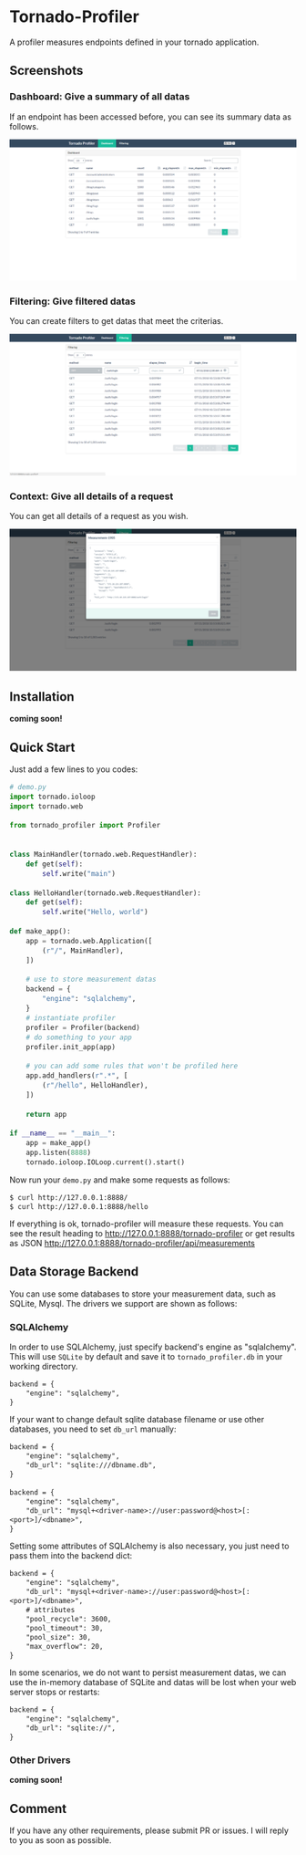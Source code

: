 # Tornado-Profiler

A profiler measures endpoints defined in your tornado application.


## Screenshots

### Dashboard: Give a summary of all datas

If an endpoint has been accessed before, you can see its summary data as follows.

![dashboard](https://raw.githubusercontent.com/garenchan/tornado-profiler/master/docs/screenshots/dashboard.png)

### Filtering: Give filtered datas 

You can create filters to get datas that meet the criterias.

![filtering](https://raw.githubusercontent.com/garenchan/tornado-profiler/master/docs/screenshots/filtering.png)

### Context: Give all details of a request

You can get all details of a request as you wish.

![context](https://raw.githubusercontent.com/garenchan/tornado-profiler/master/docs/screenshots/context.png)


## Installation

**coming soon!**


## Quick Start

Just add a few lines to you codes:
```python
# demo.py
import tornado.ioloop
import tornado.web

from tornado_profiler import Profiler


class MainHandler(tornado.web.RequestHandler):
    def get(self):
        self.write("main")

class HelloHandler(tornado.web.RequestHandler):
    def get(self):
        self.write("Hello, world")

def make_app():
    app = tornado.web.Application([
        (r"/", MainHandler),
    ])
    
    # use to store measurement datas
    backend = {
        "engine": "sqlalchemy",
    }
    # instantiate profiler
    profiler = Profiler(backend)
    # do something to your app
    profiler.init_app(app)
    
    # you can add some rules that won't be profiled here
    app.add_handlers(r".*", [
        (r"/hello", HelloHandler),
    ])
    
    return app

if __name__ == "__main__":
    app = make_app()
    app.listen(8888)
    tornado.ioloop.IOLoop.current().start()
```

Now run your `demo.py` and make some requests as follows:

    $ curl http://127.0.0.1:8888/
    $ curl http://127.0.0.1:8888/hello

If everything is ok, tornado-profiler will measure these requests. You can see the result heading to http://127.0.0.1:8888/tornado-profiler or get results as JSON http://127.0.0.1:8888/tornado-profiler/api/measurements


## Data Storage Backend

You can use some databases to store your measurement data, such as SQLite, Mysql. The drivers we support are shown as follows:

### SQLAlchemy

In order to use SQLAlchemy, just specify backend's engine as "sqlalchemy". This will use `SQLite` by default and save it to `tornado_profiler.db` in your working directory.

    backend = {
        "engine": "sqlalchemy",
    }

If your want to change default sqlite database filename or use other databases, you need to set `db_url` manually:

    backend = {
        "engine": "sqlalchemy",
        "db_url": "sqlite:///dbname.db",
    }
    
    backend = {
        "engine": "sqlalchemy",
        "db_url": "mysql+<driver-name>://user:password@<host>[:<port>]/<dbname>",
    }

Setting some attributes of SQLAlchemy is also necessary, you just need to pass them into the backend dict:

    backend = {
        "engine": "sqlalchemy",
        "db_url": "mysql+<driver-name>://user:password@<host>[:<port>]/<dbname>",
        # attributes
        "pool_recycle": 3600,
        "pool_timeout": 30,
        "pool_size": 30,
        "max_overflow": 20,
    }

In some scenarios, we do not want to persist measurement datas, we can use the in-memory database of SQLite and datas will be lost when your web server stops or restarts:

    backend = {
        "engine": "sqlalchemy",
        "db_url": "sqlite://",
    }

### Other Drivers

**coming soon!**

## Comment

If you have any other requirements, please submit PR or issues. I will reply to you as soon as possible.